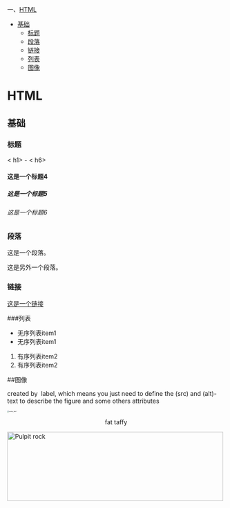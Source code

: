 <!-- GFM-TOC -->

 一、[HTML](#HTML)

- [基础](#基础)
  - [标题](#标题)
  - [段落](#段落)
  - [链接](#链接)
  - [列表](#列表)
  - [图像](#图像)

<!-- GFM-TOC -->

# HTML

## 基础

### 标题

< h1> - < h6>

<h4>这是一个标题4</h4> <h5>这是一个标题5</h5> <h6>这是一个标题6</6>

### 段落

<p>这是一个段落。</p> <p>这是另外一个段落。</p>

### 链接

<a href="https://www.runoob.com">这是一个链接</a>

###列表

<ul>
<li>无序列表item1</li>
<li>无序列表item1</li>
</ul>

<ol>
<li>有序列表item2</li>
<li>有序列表item2</li>
</ol>

##图像

created by <img> label, which means you just need to define the (src) and (alt)-text to describe the figure and some others attributes

<img src="../Yos6969/img/taffyluduan.webp" alt="some_text" style="zoom:25%;" >

<p align="center" > fat taffy</p>

<img align="center"  src="../Yos6969/img/taffyluduan.webp" alt="Pulpit rock" width="500" height="160">

 







